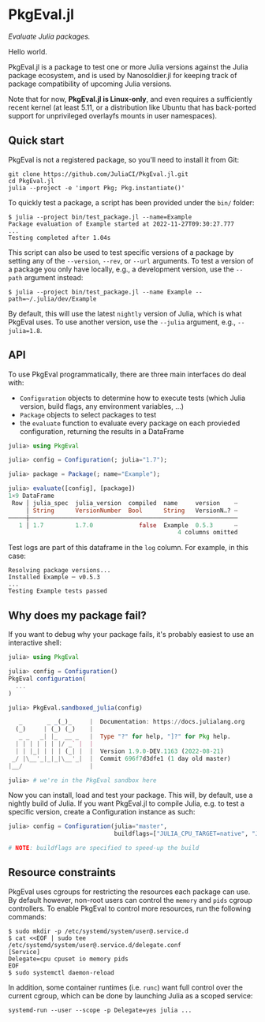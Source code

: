 # PkgEval.jl

*Evaluate Julia packages.*

Hello world.

PkgEval.jl is a package to test one or more Julia versions against the Julia
package ecosystem, and is used by Nanosoldier.jl for keeping track of package
compatibility of upcoming Julia versions.

Note that for now, **PkgEval.jl is Linux-only**, and even requires a
sufficiently recent kernel (at least 5.11, or a distribution like Ubuntu that
has back-ported support for unprivileged overlayfs mounts in user namespaces).


## Quick start

PkgEval is not a registered package, so you'll need to install it from Git:

```shell
git clone https://github.com/JuliaCI/PkgEval.jl.git
cd PkgEval.jl
julia --project -e 'import Pkg; Pkg.instantiate()'
```

To quickly test a package, a script has been provided under the `bin/` folder:

```shell
$ julia --project bin/test_package.jl --name=Example
Package evaluation of Example started at 2022-11-27T09:30:27.777
...
Testing completed after 1.04s
```

This script can also be used to test specific versions of a package by setting any of the
`--version`, `--rev`, or `--url` arguments. To test a version of a package you only have
locally, e.g., a development version, use the `--path` argument instead:

```shell
$ julia --project bin/test_package.jl --name Example --path=~/.julia/dev/Example
```

By default, this will use the latest `nightly` version of Julia, which is what PkgEval
uses. To use another version, use the `--julia` argument, e.g., `--julia=1.8`.


## API

To use PkgEval programmatically, there are three main interfaces do deal with:

- `Configuration` objects to determine how to execute tests (which Julia version, build
  flags, any environment variables, ...)
- `Package` objects to select packages to test
- the `evaluate` function to evaluate every package on each provieded configuration,
  returning the results in a DataFrame

```julia
julia> using PkgEval

julia> config = Configuration(; julia="1.7");

julia> package = Package(; name="Example");

julia> evaluate([config], [package])
1×9 DataFrame
 Row │ julia_spec  julia_version  compiled  name     version    ⋯
     │ String      VersionNumber  Bool      String   VersionN…? ⋯
─────┼───────────────────────────────────────────────────────────
   1 │ 1.7         1.7.0             false  Example  0.5.3      ⋯
                                                4 columns omitted
```

Test logs are part of this dataframe in the `log` column. For example, in this case:

```
Resolving package versions...
Installed Example ─ v0.5.3
...
Testing Example tests passed
```


## Why does my package fail?

If you want to debug why your package fails, it's probably easiest to use an interactive
shell:

```julia
julia> using PkgEval

julia> config = Configuration()
PkgEval configuration(
  ...
)

julia> PkgEval.sandboxed_julia(config)

   _       _ _(_)_     |  Documentation: https://docs.julialang.org
  (_)     | (_) (_)    |
   _ _   _| |_  __ _   |  Type "?" for help, "]?" for Pkg help.
  | | | | | | |/ _` |  |
  | | |_| | | | (_| |  |  Version 1.9.0-DEV.1163 (2022-08-21)
 _/ |\__'_|_|_|\__'_|  |  Commit 696f7d3dfe1 (1 day old master)
|__/                   |

julia> # we're in the PkgEval sandbox here
```

Now you can install, load and test your package. This will, by default, use a nightly build
of Julia. If you want PkgEval.jl to compile Julia, e.g. to test a specific version, create
a Configuration instance as such:

```julia
julia> config = Configuration(julia="master",
                              buildflags=["JULIA_CPU_TARGET=native", "JULIA_PRECOMPILE=0"])

# NOTE: buildflags are specified to speed-up the build
```


## Resource constraints

PkgEval uses cgroups for restricting the resources each package can use. By default however,
non-root users can control the `memory` and `pids` cgroup controllers. To enable PkgEval
to control more resources, run the following commands:

```
$ sudo mkdir -p /etc/systemd/system/user@.service.d
$ cat <<EOF | sudo tee /etc/systemd/system/user@.service.d/delegate.conf
[Service]
Delegate=cpu cpuset io memory pids
EOF
$ sudo systemctl daemon-reload
```

In addition, some container runtimes (i.e. `runc`) want full control over the current
cgroup, which can be done by launching Julia as a scoped service:

```
systemd-run --user --scope -p Delegate=yes julia ...
```

